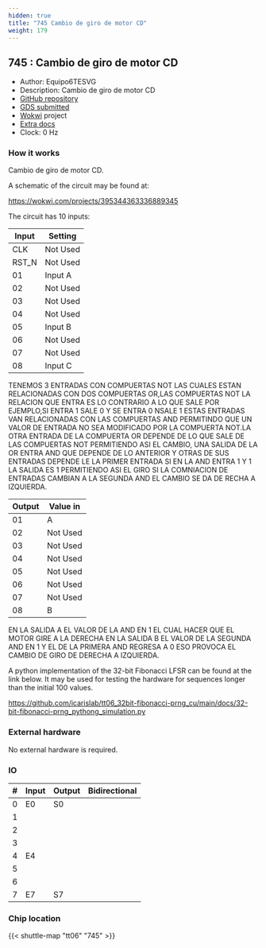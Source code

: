 ```yaml
---
hidden: true
title: "745 Cambio de giro de motor CD"
weight: 179
---
```


## 745 : Cambio de giro de motor CD

* Author: Equipo6TESVG
* Description: Cambio de giro de motor CD
* [GitHub repository](https://github.com/JuanSebastianMoya7/tt06-32b_fibonacci)
* [GDS submitted](https://github.com/JuanSebastianMoya7/tt06-32b_fibonacci/actions/runs/8757522643)
* [Wokwi](https://wokwi.com/projects/395615790979120129) project
* [Extra docs]()
* Clock: 0 Hz

<!----

This file is used to generate your project datasheet. Please fill in the information below and delete any unused
sections.

You can also include images in this folder and reference them in the markdown. Each image must be less than
512 kb in size, and the combined size of all images must be less than 1 MB.
-->


### How it works

Cambio de giro de motor CD.

A schematic of the circuit may be found at:

https://wokwi.com/projects/395344363336889345

The circuit has 10 inputs:

| Input    | Setting                     |
| -------- | -------                     |
| CLK      | Not Used                    |
| RST_N    | Not Used                    |
| 01       | Input A                     |
| 02       | Not Used                    |
| 03       | Not Used                    |
| 04       | Not Used                    |
| 05       | Input B                     |
| 06       | Not Used                    |
| 07       | Not Used                    |
| 08       | Input C                     |

TENEMOS 3 ENTRADAS CON COMPUERTAS NOT LAS CUALES ESTAN RELACIONADAS CON DOS COMPUERTAS OR,LAS COMPUERTAS NOT LA RELACION QUE ENTRA ES LO CONTRARIO A LO QUE SALE POR EJEMPLO,SI ENTRA 1 SALE 0 Y SE ENTRA 0 NSALE 1 ESTAS ENTRADAS VAN RELACIONADAS CON LAS COMPUERTAS AND PERMITINDO QUE UN VALOR DE ENTRADA NO SEA MODIFICADO POR LA COMPUERTA NOT.LA OTRA ENTRADA DE LA COMPUERTA OR DEPENDE DE LO QUE SALE DE LAS COMPUERTAS NOT PERMITIENDO ASI EL CAMBIO, UNA SALIDA DE LA OR ENTRA AND QUE DEPENDE DE LO ANTERIOR Y OTRAS DE SUS ENTRADAS DEPENDE LE LA PRIMER ENTRADA SI EN LA AND ENTRA 1 Y 1 LA SALIDA ES 1 PERMITIENDO ASI EL GIRO SI LA COMNIACION DE ENTRADAS CAMBIAN A LA SEGUNDA AND EL CAMBIO SE DA DE RECHA A IZQUIERDA.

| Output   | Value in    |
| -------- | -------     |
| 01       | A           |
| 02       | Not Used    |
| 03       | Not Used    |
| 04       | Not Used    |
| 05       | Not Used    |
| 06       | Not Used    |
| 07       | Not Used    |
| 08       | B           |

EN LA SALIDA A EL VALOR DE LA AND EN 1 EL CUAL HACER QUE EL MOTOR GIRE A LA DERECHA
EN LA SALIDA B EL VALOR DE LA SEGUNDA AND EN 1 Y EL DE LA PRIMERA AND REGRESA A 0 ESO PROVOCA EL CAMBIO DE GIRO DE DERECHA A IZQUIERDA.

A python implementation of the 32-bit Fibonacci LFSR can be found at the link below. It may be used for testing the hardware for sequences longer than the initial 100 values.

https://github.com/icarislab/tt06_32bit-fibonacci-prng_cu/main/docs/32-bit-fibonacci-prng_pythong_simulation.py

### External hardware

No external hardware is required.


### IO

| #             | Input    | Output   | Bidirectional   |
| ------------- | -------- | -------- | --------------- |
| 0 | E0  | S0  |      |
| 1 |   |   |      |
| 2 |   |   |      |
| 3 |   |   |      |
| 4 | E4  |   |      |
| 5 |   |   |      |
| 6 |   |   |      |
| 7 | E7  | S7  |      |


### Chip location

{{< shuttle-map "tt06" "745" >}}
